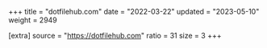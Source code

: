 +++
title = "dotfilehub.com"
date = "2022-03-22"
updated = "2023-05-10"
weight = 2949

[extra]
source = "https://dotfilehub.com"
ratio = 31
size = 3
+++
